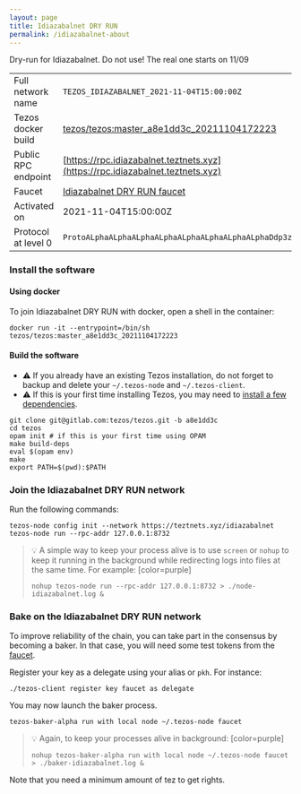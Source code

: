 ```yaml
---
layout: page
title: Idiazabalnet DRY RUN
permalink: /idiazabalnet-about
---
```


Dry-run for Idiazabalnet. Do not use! The real one starts on 11/09

| | |
|-------|---------------------|
| Full network name | `TEZOS_IDIAZABALNET_2021-11-04T15:00:00Z` |
| Tezos docker build | [tezos/tezos:master_a8e1dd3c_20211104172223](https://hub.docker.com/r/tezos/tezos/tags?page=1&ordering=last_updated&name=master_a8e1dd3c_20211104172223) |
| Public RPC endpoint | [https://rpc.idiazabalnet.teztnets.xyz](https://rpc.idiazabalnet.teztnets.xyz) |
| Faucet | [Idiazabalnet DRY RUN faucet](https://teztnets.xyz/idiazabalnet-faucet) |
| Activated on | 2021-11-04T15:00:00Z |
| Protocol at level 0 |  `ProtoALphaALphaALphaALphaALphaALphaALphaALphaDdp3zK` |




### Install the software

#### Using docker

To join Idiazabalnet DRY RUN with docker, open a shell in the container:

```
docker run -it --entrypoint=/bin/sh tezos/tezos:master_a8e1dd3c_20211104172223
```

#### Build the software


- ⚠️  If you already have an existing Tezos installation, do not forget to backup and delete your `~/.tezos-node` and `~/.tezos-client`.
- ⚠️  If this is your first time installing Tezos, you may need to [install a few dependencies](https://tezos.gitlab.io/introduction/howtoget.html#setting-up-the-development-environment-from-scratch).

```
git clone git@gitlab.com:tezos/tezos.git -b a8e1dd3c
cd tezos
opam init # if this is your first time using OPAM
make build-deps
eval $(opam env)
make
export PATH=$(pwd):$PATH
```

### Join the Idiazabalnet DRY RUN network

Run the following commands:

```
tezos-node config init --network https://teztnets.xyz/idiazabalnet
tezos-node run --rpc-addr 127.0.0.1:8732
```

> 💡 A simple way to keep your process alive is to use `screen` or `nohup` to keep it running in the background while redirecting logs into files at the same time. For example:
>[color=purple]
> ```bash=13
> nohup tezos-node run --rpc-addr 127.0.0.1:8732 > ./node-idiazabalnet.log &
> ```


### Bake on the Idiazabalnet DRY RUN network

To improve reliability of the chain, you can take part in the consensus by becoming a baker. In that case, you will need some test tokens from the [faucet](https://teztnets.xyz/idiazabalnet-faucet).

Register your key as a delegate using your alias or `pkh`. For instance:
```bash=2
./tezos-client register key faucet as delegate
```

You may now launch the baker process.
```bash=3
tezos-baker-alpha run with local node ~/.tezos-node faucet
```

> 💡 Again, to keep your processes alive in background:
> [color=purple]
> ```bash=4
> nohup tezos-baker-alpha run with local node ~/.tezos-node faucet > ./baker-idiazabalnet.log &
> ```

Note that you need a minimum amount of tez to get rights.


